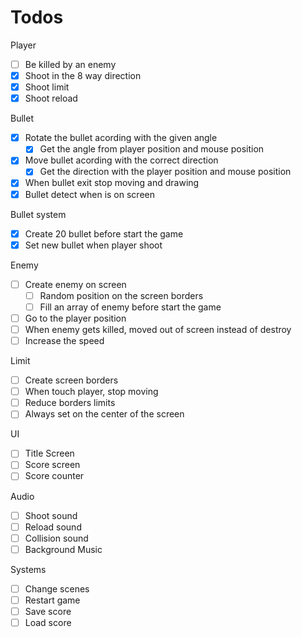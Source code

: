 # Todos

Player
- [ ] Be killed by an enemy
- [x] Shoot in the 8 way direction
- [x] Shoot limit
- [x] Shoot reload

Bullet
- [x] Rotate the bullet acording with the given angle
  - [x] Get the angle from player position and mouse position
- [x] Move bullet acording with the correct direction
  - [x] Get the direction with the player position and mouse position
- [x] When bullet exit stop moving and drawing
- [x] Bullet detect when is on screen

Bullet system
- [x] Create 20 bullet before start the game
- [x] Set new bullet when player shoot

Enemy

- [ ] Create enemy on screen
  - [ ] Random position on the screen borders
  - [ ] Fill an array of enemy before start the game
- [ ] Go to the player position
- [ ] When enemy gets killed, moved out of screen instead of destroy
- [ ] Increase the speed

Limit
- [ ] Create screen borders
- [ ] When touch player, stop moving
- [ ] Reduce borders limits
- [ ] Always set on the center of the screen

UI
- [ ] Title Screen
- [ ] Score screen
- [ ] Score counter

Audio
- [ ] Shoot sound
- [ ] Reload sound
- [ ] Collision sound
- [ ] Background Music

Systems
- [ ] Change scenes
- [ ] Restart game
- [ ] Save score
- [ ] Load score
